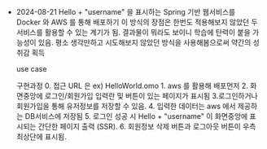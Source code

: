 
* 2024-08-21 
	Hello + "username" 을 표시하는 Spring 기반 웹서비스를 Docker 와 AWS 를 통해 배포하기
	이 방식의 장점은 한번도 적용해보지 않았던 두 서비스를 활용할 수 있는 계기가 됨.
	결과물이 뭐라도 보이니 학습에 탄력이 붙을 가능성이 있음. 
	평소 생각만하고 시도해보지 않았던 방식을 사용해봄으로써 약간의 성취감 획득

	use case 
		

	구현과정 
		0. 접근 URL 은 ex) HelloWorld.omo 
		1. aws 를 활용해 배포먼저
		2. 화면중앙에 로그인/회원가입 입력란 및 버튼이 있는 페이지가 표시됨
		3.로그인하거나 회원가입을 통해 유저정보를 저장할 수 있음.
		4. 입력한 데이터는 aws 에서 제공하는 DB서비스에 저장됨
		5. 로그인 성공 시 Hello + "username" 이 화면중앙에 표시되는 간단한 페이지 출력 (SSR).
		6. 회원정보 삭제 버튼과 로그아웃 버튼이 우측 최상단에 표시됨.
	